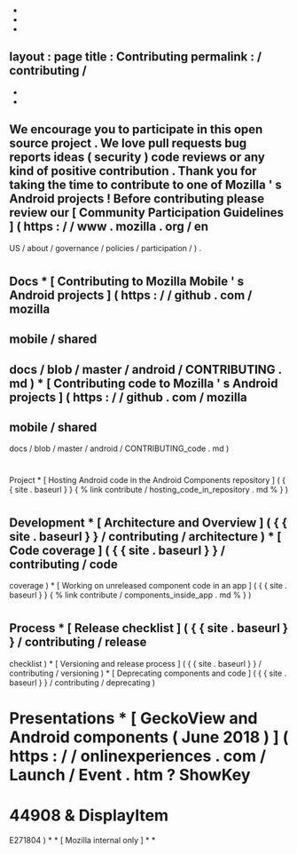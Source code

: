 -
-
-
layout
:
page
title
:
Contributing
permalink
:
/
contributing
/
-
-
-
We
encourage
you
to
participate
in
this
open
source
project
.
We
love
pull
requests
bug
reports
ideas
(
security
)
code
reviews
or
any
kind
of
positive
contribution
.
Thank
you
for
taking
the
time
to
contribute
to
one
of
Mozilla
'
s
Android
projects
!
Before
contributing
please
review
our
[
Community
Participation
Guidelines
]
(
https
:
/
/
www
.
mozilla
.
org
/
en
-
US
/
about
/
governance
/
policies
/
participation
/
)
.
#
#
Docs
*
[
Contributing
to
Mozilla
Mobile
'
s
Android
projects
]
(
https
:
/
/
github
.
com
/
mozilla
-
mobile
/
shared
-
docs
/
blob
/
master
/
android
/
CONTRIBUTING
.
md
)
*
[
Contributing
code
to
Mozilla
'
s
Android
projects
]
(
https
:
/
/
github
.
com
/
mozilla
-
mobile
/
shared
-
docs
/
blob
/
master
/
android
/
CONTRIBUTING_code
.
md
)
#
#
#
Project
*
[
Hosting
Android
code
in
the
Android
Components
repository
]
(
{
{
site
.
baseurl
}
}
{
%
link
contribute
/
hosting_code_in_repository
.
md
%
}
)
#
#
#
Development
*
[
Architecture
and
Overview
]
(
{
{
site
.
baseurl
}
}
/
contributing
/
architecture
)
*
[
Code
coverage
]
(
{
{
site
.
baseurl
}
}
/
contributing
/
code
-
coverage
)
*
[
Working
on
unreleased
component
code
in
an
app
]
(
{
{
site
.
baseurl
}
}
{
%
link
contribute
/
components_inside_app
.
md
%
}
)
#
#
#
Process
*
[
Release
checklist
]
(
{
{
site
.
baseurl
}
}
/
contributing
/
release
-
checklist
)
*
[
Versioning
and
release
process
]
(
{
{
site
.
baseurl
}
}
/
contributing
/
versioning
)
*
[
Deprecating
components
and
code
]
(
{
{
site
.
baseurl
}
}
/
contributing
/
deprecating
)
#
#
#
Presentations
*
[
GeckoView
and
Android
components
(
June
2018
)
]
(
https
:
/
/
onlinexperiences
.
com
/
Launch
/
Event
.
htm
?
ShowKey
=
44908
&
DisplayItem
=
E271804
)
*
*
[
Mozilla
internal
only
]
*
*
